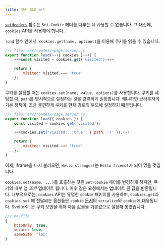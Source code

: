 ```yaml
---
title: 쿠키 읽고 쓰기
---
```


[`setHeaders`](headers) 함수는 `Set-Cookie` 헤더를 다루는 데 사용할 수 없습니다. 그 대신에, `cookies` API를 사용해야 합니다..

`load` 함수 안에서, `cookies.get(name, options)`을 이용해 쿠키를 읽을 수 있습니다.

```js
/// file: src/routes/+page.server.js
export function load(+++{ cookies }+++) {
	+++const visited = cookies.get('visited');+++

	return {
		visited: visited === 'true'
	};
}
```

쿠키를 설정할 때는 `cookies.set(name, value, options)`를 사용합니다. 쿠키를 세팅할 때, `path`를 명시적으로 설정하는 것을 강력하게 권장합니다. 왜냐하면 브라우저의 기본 정책이, 조금 불편하게 쿠키를 현재 경로의 부모에 설정하기 때문입니다.

```js
/// file: src/routes/+page.server.js
export function load({ cookies }) {
	const visited = cookies.get('visited');

	+++cookies.set('visited', 'true', { path: '/' });+++

	return {
		visited: visited === 'true'
	};
}
```

이제, iframe을 다시 불러오면, `Hello stranger!`는 `Hello friend!`가 되어 있을 것입니다.

`cookies.set(name, ...)`를 호출하는 것은 `Set-Cookie` 헤더를 변경하게 하지만, 쿠키의 내부 맵 _또한_ 업데이트 됩니다. 이후 같은 요청에서는 업데이트 된 값을 반환됩니다. 내부적으로는, `cookies` API는 유명한 `cookie` 패키지를 사용하며, `cookies.get`과 `cookies.set` 에 전달되는 옵션들은 `cookie` [문서](https://github.com/jshttp/cookie#api)의 `serialize`와 `cookie`에 대응됩니다. SvelteKit 은 쿠키 보안을 위해 다음 값을들 기본값으로 설정해 놓았습니다.

```js
/// no-file
{
	httpOnly: true,
	secure: true,
	sameSite: 'lax'
}
```
